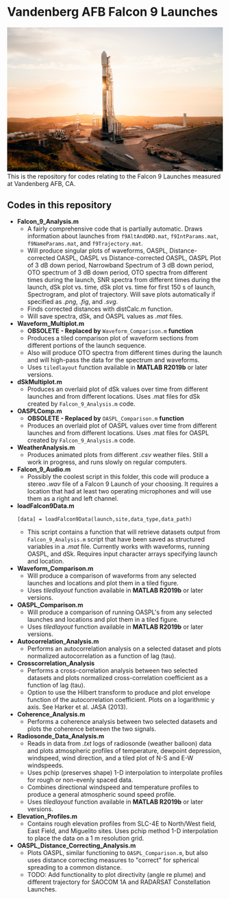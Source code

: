 # Vandenberg AFB Falcon 9 Launches
![Falcon 9 Picture](/RADARSAT_Vandenberg.jpg)
This is the repository for codes relating to the Falcon 9 Launches measured at
Vandenberg AFB, CA.
## Codes in this repository
* **Falcon_9_Analysis.m**
  * A fairly comprehensive code that is partially automatic. Draws information
  about launches from `f9AltAndDRD.mat`, `f9IntParams.mat`, `f9NameParams.mat`, and `f9Trajectory.mat`.
  * Will produce singular plots of waveforms, OASPL, Distance-corrected OASPL, OASPL vs Distance-corrected OASPL, OASPL Plot of 3 dB down period, Narrowband Spectrum of 3 dB down period, OTO spectrum of 3 dB down period, OTO spectra from different times during the launch, SNR spectra from different times during the launch, dSk plot vs. time, dSk plot vs. time for first 150 s of launch, Spectrogram, and plot of trajectory.
  Will save plots automatically if specified as *.png*, *.fig*, and *.svg*.
  * Finds corrected distances with distCalc.m function.
  * Will save spectra, dSk, and OASPL values as *.mat* files.
* **Waveform_Multiplot.m**
  * **OBSOLETE - Replaced by** `Waveform_Comparison.m` **function**
  * Produces a tiled comparison plot of waveform sections from different portions of the launch sequence.
  * Also will produce OTO spectra from different times during the launch and will high-pass the data for the spectrum and waveforms.
  * Uses `tiledlayout` function available in **MATLAB R2019b** or later versions.
* **dSkMultiplot.m**
  * Produces an overlaid plot of dSk values over time from different launches and from different locations. Uses .mat files for dSk created by `Falcon_9_Analysis.m` code.
* **OASPLComp.m**
  * **OBSOLETE - Replaced by** `OASPL_Comparison.m` **function**
  * Produces an overlaid plot of OASPL values over time from different launches and from different locations. Uses .mat files for OASPL created by `Falcon_9_Analysis.m` code.
* **WeatherAnalysis.m**
  * Produces animated plots from different *.csv* weather files. Still a work in progress, and runs slowly on regular computers.
* **Falcon_9_Audio.m**
  * Possibly the coolest script in this folder, this code will produce a stereo *.wav* file of a Falcon 9 Launch of your choosing. It requires a location that had at least two operating microphones and will use them as a right and left channel.
* **loadFalcon9Data.m**
  ```
  [data] = loadFalcon9Data(launch,site,data_type,data_path)
  ```
  * This script contains a function that will retrieve datasets output from `Falcon_9_Analysis.m` script that have been saved as structured variables in a *.mat* file. Currently works with waveforms, running OASPL, and dSk. Requires input character arrays specifying launch and location.
* **Waveform_Comparison.m**
  * Will produce a comparison of waveforms from any selected launches and locations and plot them in a tiled figure.
  * Uses *tiledlayout* function available in **MATLAB R2019b** or later versions.
* **OASPL_Comparison.m**
  * Will produce a comparison of running OASPL's from any selected launches and locations and plot them in a tiled figure.
  * Uses *tiledlayout* function available in **MATLAB R2019b** or later versions.
* **Autocorrelation_Analysis.m**
  * Performs an autocorrelation analysis on a selected dataset and plots normalized autocorrelation as a function of lag (tau).
* **Crosscorrelation_Analysis**
  * Performs a cross-correlation analysis between two selected datasets and plots normalized cross-correlation coefficient as a function of lag (tau).
  * Option to use the Hilbert transform to produce and plot envelope function of the autocorrelation coefficient. Plots on a logarithmic y axis. See Harker et al. JASA (2013).
* **Coherence_Analysis.m**
  * Performs a coherence analysis between two selected datasets and plots the coherence between the two signals.
* **Radiosonde_Data_Analysis.m**
  * Reads in data from *.txt* logs of radiosonde (weather balloon) data and plots atmospheric profiles of temperature, dewpoint depression, windspeed, wind direction, and a tiled plot of N-S and E-W windspeeds.
  * Uses pchip (preserves shape) 1-D interpolation to interpolate profiles for rough or non-evenly spaced data.
  * Combines directional windspeed and temperature profiles to produce a general atmospheric sound speed profile.
  * Uses *tiledlayout* function available in **MATLAB R2019b** or later versions.
* **Elevation_Profiles.m**
  * Contains rough elevation profiles from SLC-4E to North/West field, East Field, and Miguelito sites. Uses pchip method 1-D interpolation to place the data on a 1 m resolution grid.
* **OASPL_Distance_Correcting_Analysis.m**
  * Plots OASPL, similar functioning to `OASPL_Comparison.m`, but also uses distance correcting measures to "correct" for spherical spreading to a common distance.
  * TODO: Add functionality to plot directivity (angle re plume) and different trajectory for SAOCOM 1A and RADARSAT Constellation Launches.

